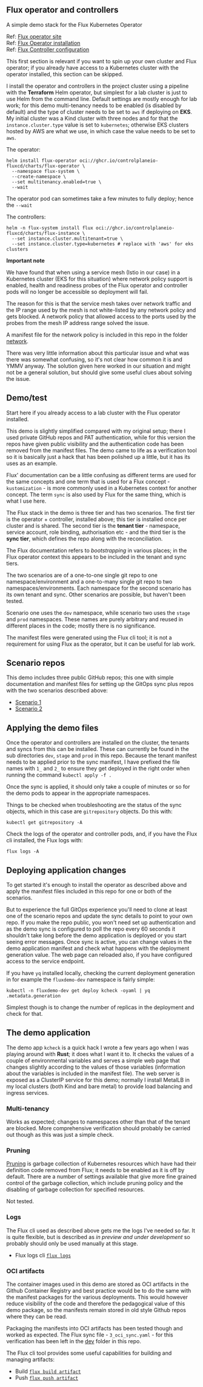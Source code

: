 ## Flux operator and controllers

A simple demo stack for the Flux Kubernetes Operator

Ref: [Flux operator site](https://fluxcd.control-plane.io/operator/)    
Ref: [Flux Operator installation](https://fluxcd.control-plane.io/operator/install/)    
Ref: [Flux Controller configuration](https://fluxcd.control-plane.io/operator/flux-config/)    

This first section is relevant if you want to spin up your own cluster and Flux operator; if you already have access to a Kubernetes cluster with the operator installed, this section can be skipped.

I install the operator and controllers in the project cluster using a pipeline with the **Terraform** Helm operator, but simplest for a lab cluster is just to use Helm from the command line. Default settings are mostly enough for lab work; for this demo multi-tenancy needs to be enabled (is disabled by default) and the type of cluster needs to be set to `aws` if deploying on **EKS**. My initial cluster was a Kind cluster with three nodes and for that the  `instance.cluster.type` value is set to `kubernetes`; otherwise EKS clusters hosted by AWS are what we use, in which case the value needs to be set to `aws`.

The operator:
```
helm install flux-operator oci://ghcr.io/controlplaneio-fluxcd/charts/flux-operator \
  --namespace flux-system \
  --create-namespace \
  --set multitenancy.enabled=true \
  --wait
```

The operator pod can sometimes take a few minutes to fully deploy; hence the `--wait`

The controllers:
```
helm -n flux-system install flux oci://ghcr.io/controlplaneio-fluxcd/charts/flux-instance \
  --set instance.cluster.multitenant=true \
  --set instance.cluster.type=kubernetes # replace with 'aws' for eks clusters
```

**Important note**

We have found that when using a service mesh (Istio in our case) in a Kubernetes cluster (EKS for this situation) where network policy support is enabled, health and readiness probes of the Flux operator and controller pods will no longer be accessible so deployment will fail.

The reason for this is that the service mesh takes over network traffic and the IP range used by the mesh is not white-listed by any network policy and gets blocked. A network policy that allowed access to the ports used by the probes from the mesh IP address range solved the issue.

A manifest file for the network policy is included in this repo in the folder [network](./network).

There was very little information about this particular issue and what was there was somewhat confusing, so it's not clear how common it is and YMMV anyway. The solution given here worked in our situation and might not be a general solution, but should give some useful clues about solving the issue.

## Demo/test
Start here if you already access to a lab cluster with the Flux operator installed.   

This demo is slightly simplified compared with my original setup; there I used private GitHub repos and PAT authentication, while for this version the repos have given public visibility and the authentication code has been removed from the manifest files. The demo came to life as a verification tool so it is basically just a hack that has been polished up a little, but it has its uses as an example.

Flux' documentation can be a little confusing as different terms are used for the same concepts and one term that is used for a Flux concept - `kustomization` - is more commonly used in a Kubernetes context for another concept. The term `sync` is also used by Flux for the same thing, which is what I use here.

The Flux stack in the demo is three tier and has two scenarios. The first tier is the operator + controller, installed above; this tier is installed once per cluster and is shared. The second tier is the **tenant tier** - namespace, service account, role binding, authorisation etc - and the third tier is the **sync tier**, which defines the repo along with the reconciliation.

The Flux documentation refers to *bootstrapping* in various places; in the Flux operator context this appears to be included in the tenant and sync tiers.

The two scenarios are of a one-to-one single git repo to one namespace/environment and a one-to-many single git repo to two namespaces/environments. Each namespace for the second scenario has its own tenant and sync. Other scenarios are possible, but haven't been tested.

Scenario one uses the `dev` namespace, while scenario two uses the `stage` and `prod` namespaces. These names are purely arbitrary and reused in different places in the code; mostly there is no significance.

The manifest files were generated using the Flux cli tool; it is not a requirement for using Flux as the operator, but it can be useful for lab work.

## Scenario repos
This demo includes three public GitHub repos; this one with simple documentation and manifest files for setting up the GitOps sync plus repos with the two scenarios described above:

- [Scenario 1](https://github.com/wolcn/flux-dev)
- [Scenario 2](https://github.com/wolcn/flux-stage-prod)

## Applying the demo files

Once the operator and controllers are installed on the cluster, the tenants and syncs from this can be installed. These can currently be found in the sub directories `dev`, `stage` and `prod` in this repo. Because the tenant manifest needs to be applied prior to the sync manifest, I have prefixed the file names with `1_` and `2_` to ensure they get deployed in the right order when running the command `kubectl apply -f .`

Once the sync is applied, it should only take a couple of minutes or so for the demo pods to appear in the appropriate namespaces.

Things to be checked when troubleshooting are the status of the sync objects, which in this case are `gitrepository` objects. Do this with:
```
kubectl get gitrepository -A
```
Check the logs of the operator and controller pods, and, if you have the Flux cli installed, the Flux logs with:
```
flux logs -A
```

## Deploying application changes

To get started it's enough to install the operator as described above and apply the manifest files included in this repo for one or both of the scenarios. 

But to experience the full GitOps experience you'll need to clone at least one of the scenario repos and update the sync details to point to your own repo. If you make the repo public, you won't need set up authentication and as the demo sync is configured to poll the repo every 60 seconds it shouldn't take long before the demo application is deployed or you start seeing error messages. Once sync is active, you can change values in the demo application manifest and check what happens with the deployment generation value. The web page can reloaded also, if you have configured access to the service endpoint.

If you have `yq` installed locally, checking the current deployment generation in for example the `fluxdemo-dev` namespace is fairly simple:
```
kubectl -n fluxdemo-dev get deploy kcheck -oyaml | yq .metadata.generation
```

Simplest though is to change the number of replicas in the deployment and check for that. 

## The demo application

The demo app `kcheck` is a quick hack I wrote a few years ago when I was playing around with **Rust**; it does what I want it to. It checks the values of a couple of environmental variables and serves a simple web page that changes slightly according to the values of those variables (information about the variables is included in the manifest file). The web server is exposed as a ClusterIP service for this demo; normally I install MetalLB in my local clusters (both Kind and bare metal) to provide load balancing and ingress services.

### Multi-tenancy

Works as expected; changes to namespaces other than that of the tenant are blocked. More comprehensive verification should probably be carried out though as this was just a simple check.

### Pruning

[Pruning](https://fluxcd.io/flux/components/kustomize/kustomizations/#prune) is garbage collection of Kubernetes resources which have had their definition code removed from Flux; it needs to be enabled as it is off by default. There are a number of settings available that give more fine grained control of the garbage collection, which include pruning policy and the disabling of garbage collection for specified resources. 

Not tested.

### Logs

The Flux cli used as described above gets me the logs I've needed so far. It is quite flexible, but is described as *in preview and under development* so probably should only be used manually at this stage.

  - Flux logs cli [`flux logs`](https://fluxcd.io/flux/cmd/flux_logs/)

### OCI artifacts

The container images used in this demo are stored as OCI artifacts in the Github Container Registry and best practice would be to do the same with the manifest packages for the various deployments. This would however reduce visibility of the code and therefore the pedagogical value of this demo package, so the manifests remain stored in old style Github repos where they can be read.

Packaging the manifests into OCI artifacts has been tested though and worked as expected. The Flux sync file - `3_oci_sync.yaml` - for this verification has been left in the [dev](./dev) folder in this repo.

The Flux cli tool provides some useful capabilities for building and managing artifacts:

  - Build [`flux build artifact`](https://fluxcd.io/flux/cmd/flux_build_artifact/)
  - Push [`flux push artifact`](https://fluxcd.io/flux/cmd/flux_push_artifact/)




 



